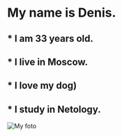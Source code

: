 # My name is Denis.

## * I am 33 years old.

## * I live in Moscow.

## * I love my dog)

## * I study in Netology.

![My foto](C:\Users\home\Desktop\Me.jpg)